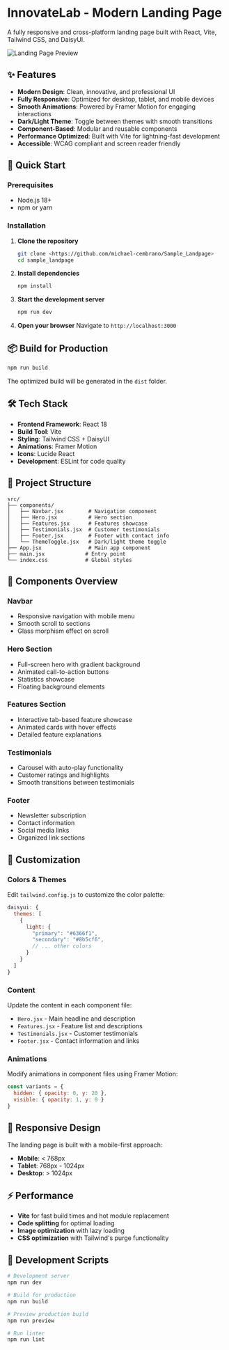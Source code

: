 # InnovateLab - Modern Landing Page

A fully responsive and cross-platform landing page built with React, Vite, Tailwind CSS, and DaisyUI.

![Landing Page Preview](https://michael-cembrano.github.io/Sample_Landpage/)

## ✨ Features

- **Modern Design**: Clean, innovative, and professional UI
- **Fully Responsive**: Optimized for desktop, tablet, and mobile devices
- **Smooth Animations**: Powered by Framer Motion for engaging interactions
- **Dark/Light Theme**: Toggle between themes with smooth transitions
- **Component-Based**: Modular and reusable components
- **Performance Optimized**: Built with Vite for lightning-fast development
- **Accessible**: WCAG compliant and screen reader friendly

## 🚀 Quick Start

### Prerequisites

- Node.js 18+ 
- npm or yarn

### Installation

1. **Clone the repository**
   ```bash
   git clone <https://github.com/michael-cembrano/Sample_Landpage>
   cd sample_landpage
   ```

2. **Install dependencies**
   ```bash
   npm install
   ```

3. **Start the development server**
   ```bash
   npm run dev
   ```

4. **Open your browser**
   Navigate to `http://localhost:3000`

## 📦 Build for Production

```bash
npm run build
```

The optimized build will be generated in the `dist` folder.

## 🛠️ Tech Stack

- **Frontend Framework**: React 18
- **Build Tool**: Vite
- **Styling**: Tailwind CSS + DaisyUI
- **Animations**: Framer Motion
- **Icons**: Lucide React
- **Development**: ESLint for code quality

## 📁 Project Structure

```
src/
├── components/
│   ├── Navbar.jsx        # Navigation component
│   ├── Hero.jsx          # Hero section
│   ├── Features.jsx      # Features showcase
│   ├── Testimonials.jsx  # Customer testimonials
│   ├── Footer.jsx        # Footer with contact info
│   └── ThemeToggle.jsx   # Dark/light theme toggle
├── App.jsx               # Main app component
├── main.jsx             # Entry point
└── index.css            # Global styles
```

## 🎨 Components Overview

### Navbar
- Responsive navigation with mobile menu
- Smooth scroll to sections
- Glass morphism effect on scroll

### Hero Section
- Full-screen hero with gradient background
- Animated call-to-action buttons
- Statistics showcase
- Floating background elements

### Features Section
- Interactive tab-based feature showcase
- Animated cards with hover effects
- Detailed feature explanations

### Testimonials
- Carousel with auto-play functionality
- Customer ratings and highlights
- Smooth transitions between testimonials

### Footer
- Newsletter subscription
- Contact information
- Social media links
- Organized link sections

## 🎯 Customization

### Colors & Themes
Edit `tailwind.config.js` to customize the color palette:

```javascript
daisyui: {
  themes: [
    {
      light: {
        "primary": "#6366f1",
        "secondary": "#8b5cf6",
        // ... other colors
      }
    }
  ]
}
```

### Content
Update the content in each component file:
- `Hero.jsx` - Main headline and description
- `Features.jsx` - Feature list and descriptions
- `Testimonials.jsx` - Customer testimonials
- `Footer.jsx` - Contact information and links

### Animations
Modify animations in component files using Framer Motion:

```javascript
const variants = {
  hidden: { opacity: 0, y: 20 },
  visible: { opacity: 1, y: 0 }
}
```

## 📱 Responsive Design

The landing page is built with a mobile-first approach:
- **Mobile**: < 768px
- **Tablet**: 768px - 1024px  
- **Desktop**: > 1024px

## ⚡ Performance

- **Vite** for fast build times and hot module replacement
- **Code splitting** for optimal loading
- **Image optimization** with lazy loading
- **CSS optimization** with Tailwind's purge functionality

## 🧪 Development Scripts

```bash
# Development server
npm run dev

# Build for production
npm run build

# Preview production build
npm run preview

# Run linter
npm run lint
```
